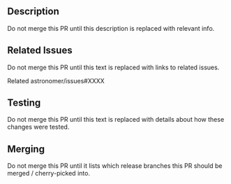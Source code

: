 ## Description

Do not merge this PR until this description is replaced with relevant info.

## Related Issues

Do not merge this PR until this text is replaced with links to related issues.

Related astronomer/issues#XXXX

## Testing

Do not merge this PR until this text is replaced with details about how these changes were tested.

## Merging

Do not merge this PR until it lists which release branches this PR should be merged / cherry-picked into.
